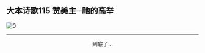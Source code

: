 
## 大本诗歌115 赞美主─祂的高举

<img alt="0" data-original="/data/d0099/0.jpeg">

---

<p style="text-align: center">到底了...</p>

<script src="/js/dist-view.js"></script>